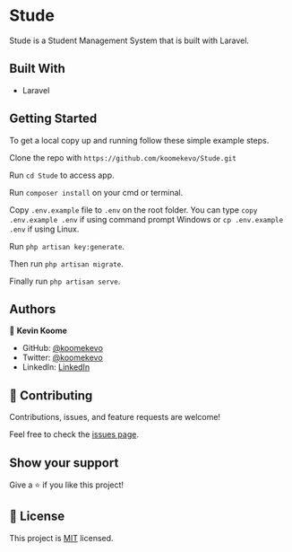 # Stude

Stude is a Student Management System that is built with Laravel.
## Built With

- Laravel
 
## Getting Started

To get a local copy up and running follow these simple example steps.

Clone the repo with `https://github.com/koomekevo/Stude.git`

Run `cd Stude` to access app.

Run `composer install` on your cmd or terminal.

Copy `.env.example` file to `.env` on the root folder. You can type `copy .env.example .env` if using command prompt Windows or `cp .env.example .env` if using Linux.

Run `php artisan key:generate`.

Then run `php artisan migrate`.

Finally run `php artisan serve`.

## Authors

👤 **Kevin Koome**

- GitHub: [@koomekevo](https://github.com/koomekevo)
- Twitter: [@koomekevo](https://twitter.com/koomekevo)
- LinkedIn: [LinkedIn](https://ke.linkedin.com/in/kevin-koome-aab84186)

## 🤝 Contributing

Contributions, issues, and feature requests are welcome!

Feel free to check the [issues page](../../issues/).

## Show your support

Give a ⭐️ if you like this project!

## 📝 License

This project is [MIT](./MIT.md) licensed.